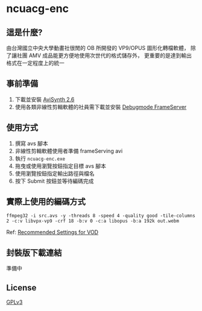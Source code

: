 # ncuacg-enc

## 這是什麼?
由台灣國立中央大學動畫社很閒的 OB 所開發的 VP9/OPUS 圖形化轉檔軟體，
除了讓社團 AMV 成品能更方便地使用次世代的格式儲存外，
更重要的是達到輸出格式在一定程度上的統一

## 事前準備
1. 下載並安裝 [AviSynth 2.6](http://avisynth.nl/index.php/Main_Page)
2. 使用各類非線性剪輯軟體的社員需下載並安裝 [Debugmode FrameServer](http://www.debugmode.com/frameserver/)

## 使用方式
1. 撰寫 avs 腳本
2. 非線性剪輯軟體使用者準備 frameServing avi
3. 執行 `ncuacg-enc.exe`
4. 拖曳或使用瀏覽按鈕指定目標 avs 腳本
5. 使用瀏覽按鈕指定輸出路徑與檔名
6. 按下 Submit 按鈕並等待編碼完成

## 實際上使用的編碼方式
```
ffmpeg32 -i src.avs -y -threads 8 -speed 4 -quality good -tile-columns 2 -c:v libvpx-vp9 -crf 18 -b:v 0 -c:a libopus -b:a 192k out.webm
```
Ref: [Recommended Settings for VOD](https://developers.google.com/media/vp9/settings/vod/)

## 封裝版下載連結
準備中

## License
[GPLv3](LICENSE.md)

